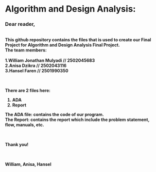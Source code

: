 <b><h1>Algorithm and Design Analysis:</h1></b>
<h3><b>Dear reader,</h3>
<br>
<t>This github repository contains the files that is used to create our Final Project for Algorithm and Design Analysis Final Project.<br>
The team members: <br><br>
1.William Jonathan Mulyadi // 2502045683<br>
2.Anisa Dzikra // 2502043116<br>
3.Hansel Faren // 2501990350 <br>

<br><br>
There are 2 files here: <br>
1. ADA<br>
2. Report<br>

The ADA file: contains the code of our program.<br>
The Report: contains the report which include the problem statement, flow, manuals, etc. <br>
  
  
<br><br>
Thank you!<br>
<br><br>

William, Anisa, Hansel

